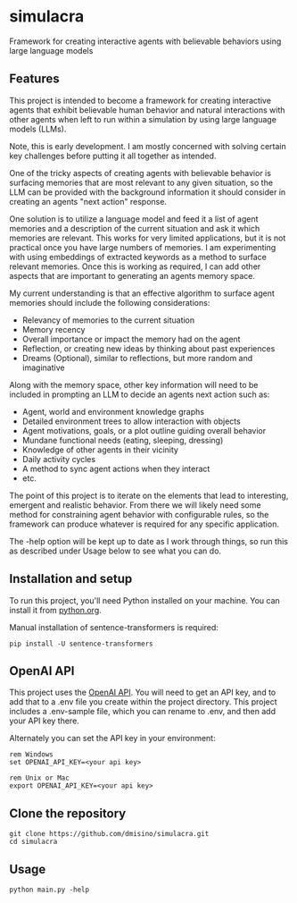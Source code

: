 # simulacra
Framework for creating interactive agents with believable behaviors using large language models

## Features
This project is intended to become a framework for creating interactive agents that exhibit believable human behavior and natural interactions with other agents when left to run within a simulation by using large language models (LLMs).

Note, this is early development. I am mostly concerned with solving certain key challenges before putting it all together as intended. 

One of the tricky aspects of creating agents with believable behavior is surfacing memories that are most relevant to any given situation, so the LLM can be provided with the background information it should consider in creating an agents "next action" response. 

One solution is to utilize a language model and feed it a list of agent memories and a description of the current situation and ask it which memories are relevant. This works for very limited applications, but it is not practical once you have large numbers of memories. I am experimenting with using embeddings of extracted keywords as a method to surface relevant memories. Once this is working as required, I can add other aspects that are important to generating an agents memory space. 

My current understanding is that an effective algorithm to surface agent memories should include the following considerations:
- Relevancy of memories to the current situation
- Memory recency
- Overall importance or impact the memory had on the agent
- Reflection, or creating new ideas by thinking about past experiences
- Dreams (Optional), similar to reflections, but more random and imaginative

Along with the memory space, other key information will need to be included in prompting an LLM to decide an agents next action such as:
- Agent, world and environment knowledge graphs
- Detailed environment trees to allow interaction with objects
- Agent motivations, goals, or a plot outline guiding overall behavior
- Mundane functional needs (eating, sleeping, dressing)
- Knowledge of other agents in their vicinity
- Daily activity cycles
- A method to sync agent actions when they interact
- etc.

The point of this project is to iterate on the elements that lead to interesting, emergent and realistic behavior. From there we will likely need some method for constraining agent behavior with configurable rules, so the framework can produce whatever is required for any specific application.

The -help option will be kept up to date as I work through things, so run this as described under Usage below to see what you can do.

## Installation and setup

To run this project, you'll need Python installed on your machine. You can install it from [python.org](https://www.python.org/downloads/).

Manual installation of sentence-transformers is required:
```console
pip install -U sentence-transformers
```
## OpenAI API

This project uses the [OpenAI API](https://platform.openai.com/). You will need to get an API key, and to add that to a .env file you create within the project directory. This project includes a .env-sample file, which you can rename to .env, and then add your API key there. 

Alternately you can set the API key in your environment:

```console
rem Windows
set OPENAI_API_KEY=<your api key>

rem Unix or Mac
export OPENAI_API_KEY=<your api key>
```

## Clone the repository

```console
git clone https://github.com/dmisino/simulacra.git
cd simulacra
```

## Usage
```console
python main.py -help
```